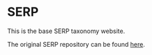 # SERP

This is the base SERP taxonomy website.

The original SERP repository can be found [here](https://github.com/serpconnect/website).

